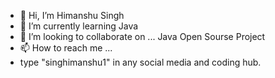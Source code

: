 - 👋 Hi, I’m Himanshu Singh
- 🌱 I’m currently learning Java
- 💞️ I’m looking to collaborate on ... Java Open Sourse Project
- 📫 How to reach me ... 
- type "singhimanshu1" in any social media and coding hub.

<!---
singhimanshu1/singhimanshu1 is a ✨ special ✨ repository because its `README.md` (this file) appears on your GitHub profile.
You can click the Preview link to take a look at your changes.
--->

